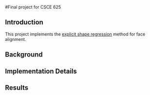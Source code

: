 #Final project for CSCE 625
## Introduction
This project implements the [explicit shape regression](http://link.springer.com/article/10.1007%2Fs11263-013-0667-3#) method for face alignment.

## Background

## Implementation Details

## Results
